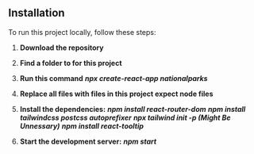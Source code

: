 ## Installation

To run this project locally, follow these steps:

1. **Download the repository**

2. **Find a folder to for this project**

3. **Run this command**
   ***npx create-react-app nationalparks***

4. **Replace all files with files in this project expect node files**

5. **Install the dependencies:**
   ***npm install react-router-dom***
   ***npm install tailwindcss postcss autoprefixer***
  ***npx tailwind init -p (Might Be Unnessary)***
   ***npm install react-tooltip***                
 

7. **Start the development server:**
   ***npm start***
